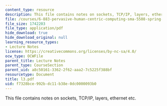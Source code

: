 ```yaml
---
content_type: resource
description: This file contains notes on sockets, TCP/IP, layers, ethernet etc.
file: /courses/6-883-pervasive-human-centric-computing-sma-5508-spring-2006/f7328bce992bdc11b38e0dc0000093b0_l3.pdf
file_size: 1742203
file_type: application/pdf
hide_download: true
hide_download_original: null
learning_resource_types:
- Lecture Notes
license: https://creativecommons.org/licenses/by-nc-sa/4.0/
ocw_type: OCWFile
parent_title: Lecture Notes
parent_type: CourseSection
parent_uid: a8c50161-3362-2f62-aaa2-7c5225f388bf
resourcetype: Document
title: l3.pdf
uid: f7328bce-992b-dc11-b38e-0dc0000093b0
---
```

This file contains notes on sockets, TCP/IP, layers, ethernet etc.